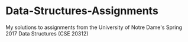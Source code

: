 # Data-Structures-Assignments
My solutions to assignments from the University of Notre Dame's Spring 2017 Data Structures (CSE 20312)
